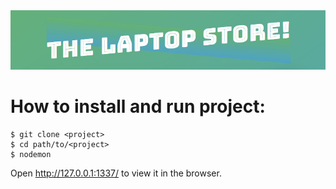 <img src="img/logo.jpg" width="600">

# How to install and run project:
    $ git clone <project>
    $ cd path/to/<project>
    $ nodemon
    
Open http://127.0.0.1:1337/ to view it in the browser.
